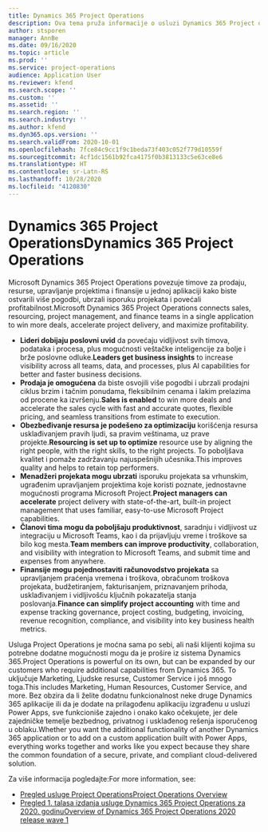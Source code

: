 ```yaml
---
title: Dynamics 365 Project Operations
description: Ova tema pruža informacije o usluzi Dynamics 365 Project operations.
author: stsporen
manager: AnnBe
ms.date: 09/16/2020
ms.topic: article
ms.prod: ''
ms.service: project-operations
audience: Application User
ms.reviewer: kfend
ms.search.scope: ''
ms.custom: ''
ms.assetid: ''
ms.search.region: ''
ms.search.industry: ''
ms.author: kfend
ms.dyn365.ops.version: ''
ms.search.validFrom: 2020-10-01
ms.openlocfilehash: 7fce84c9cc1f9c1beda73f403c052f779d10559f
ms.sourcegitcommit: 4cf1dc1561b92fca4175f0b3813133c5e63ce8e6
ms.translationtype: HT
ms.contentlocale: sr-Latn-RS
ms.lasthandoff: 10/28/2020
ms.locfileid: "4120830"
---
```

# <a name="dynamics-365-project-operations"></a><span data-ttu-id="cab86-103">Dynamics 365 Project Operations</span><span class="sxs-lookup"><span data-stu-id="cab86-103">Dynamics 365 Project Operations</span></span>

<span data-ttu-id="cab86-104">Microsoft Dynamics 365 Project Operations povezuje timove za prodaju, resurse, upravljanje projektima i finansije u jednoj aplikaciji kako biste ostvarili više pogodbi, ubrzali isporuku projekata i povećali profitabilnost.</span><span class="sxs-lookup"><span data-stu-id="cab86-104">Microsoft Dynamics 365 Project Operations connects sales, resourcing, project management, and finance teams in a single application to win more deals, accelerate project delivery, and maximize profitability.</span></span>

-   <span data-ttu-id="cab86-105">**Lideri dobijaju poslovni uvid** da povećaju vidljivost svih timova, podataka i procesa, plus mogućnosti veštačke inteligencije za bolje i brže poslovne odluke.</span><span class="sxs-lookup"><span data-stu-id="cab86-105">**Leaders get business insights** to increase visibility across all teams, data, and processes, plus AI capabilities for better and faster business decisions.</span></span>
-   <span data-ttu-id="cab86-106">**Prodaja je omogućena** da biste osvojili više pogodbi i ubrzali prodajni ciklus brzim i tačnim ponudama, fleksibilnim cenama i lakim prelazima od procene ka izvršenju.</span><span class="sxs-lookup"><span data-stu-id="cab86-106">**Sales is enabled** to win more deals and accelerate the sales cycle with fast and accurate quotes, flexible pricing, and seamless transitions from estimate to execution.</span></span>
-   <span data-ttu-id="cab86-107">**Obezbeđivanje resursa je podešeno za optimizaciju** korišćenja resursa usklađivanjem pravih ljudi, sa pravim veštinama, uz prave projekte.</span><span class="sxs-lookup"><span data-stu-id="cab86-107">**Resourcing is set up to optimize** resource use by aligning the right people, with the right skills, to the right projects.</span></span> <span data-ttu-id="cab86-108">To poboljšava kvalitet i pomaže zadržavanju najuspešnijih učesnika.</span><span class="sxs-lookup"><span data-stu-id="cab86-108">This improves quality and helps to retain top performers.</span></span>
-   <span data-ttu-id="cab86-109">**Menadžeri projekata mogu ubrzati** isporuku projekata sa vrhunskim, ugrađenim upravljanjem projektima koje koristi poznate, jednostavne mogućnosti programa Microsoft Project.</span><span class="sxs-lookup"><span data-stu-id="cab86-109">**Project managers can accelerate** project delivery with state-of-the-art, built-in project management that uses familiar, easy-to-use Microsoft Project capabilities.</span></span>
-   <span data-ttu-id="cab86-110">**Članovi tima mogu da poboljšaju produktivnost**, saradnju i vidljivost uz integraciju u Microsoft Teams, kao i da prijavljuju vreme i troškove sa bilo kog mesta.</span><span class="sxs-lookup"><span data-stu-id="cab86-110">**Team members can improve productivity**, collaboration, and visibility with integration to Microsoft Teams, and submit time and expenses from anywhere.</span></span>
-   <span data-ttu-id="cab86-111">**Finansije mogu pojednostaviti računovodstvo projekata** sa upravljanjem praćenja vremena i troškova, obračunom troškova projekata, budžetiranjem, fakturisanjem, priznavanjem prihoda, usklađivanjem i vidljivošću ključnih pokazatelja stanja poslovanja.</span><span class="sxs-lookup"><span data-stu-id="cab86-111">**Finance can simplify project accounting** with time and expense tracking governance, project costing, budgeting, invoicing, revenue recognition, compliance, and visibility into key business health metrics.</span></span>

<span data-ttu-id="cab86-112">Usluga Project Operations je moćna sama po sebi, ali naši klijenti kojima su potrebne dodatne mogućnosti mogu da je prošire iz sistema Dynamics 365.</span><span class="sxs-lookup"><span data-stu-id="cab86-112">Project Operations is powerful on its own, but can be expanded by our customers who require additional capabilities from Dynamics 365.</span></span> <span data-ttu-id="cab86-113">To uključuje Marketing, Ljudske resurse, Customer Service i još mnogo toga.</span><span class="sxs-lookup"><span data-stu-id="cab86-113">This includes Marketing, Human Resources, Customer Service, and more.</span></span> <span data-ttu-id="cab86-114">Bez obzira da li želite dodatnu funkcionalnost neke druge Dynamics 365 aplikacije ili da je dodate na prilagođenu aplikaciju izgrađenu u usluzi Power Apps, sve funkcioniše zajedno i onako kako očekujete, jer dele zajedničke temelje bezbednog, privatnog i usklađenog rešenja isporučenog u oblaku.</span><span class="sxs-lookup"><span data-stu-id="cab86-114">Whether you want the additional functionality of another Dynamics 365 application or to add on a custom application built with Power Apps, everything works together and works like you expect because they share the common foundation of a secure, private, and compliant cloud-delivered solution.</span></span>

<span data-ttu-id="cab86-115">Za više informacija pogledajte:</span><span class="sxs-lookup"><span data-stu-id="cab86-115">For more information, see:</span></span>

- [<span data-ttu-id="cab86-116">Pregled usluge Project Operations</span><span class="sxs-lookup"><span data-stu-id="cab86-116">Project Operations Overview</span></span>](https://dynamics.microsoft.com/en-us/project-operations/overview/)
- [<span data-ttu-id="cab86-117">Pregled 1. talasa izdanja usluge Dynamics 365 Project Operations za 2020. godinu</span><span class="sxs-lookup"><span data-stu-id="cab86-117">Overview of Dynamics 365 Project Operations 2020 release wave 1</span></span>](https://docs.microsoft.com/dynamics365-release-plan/2020wave1/dynamics365-project-operations/)

